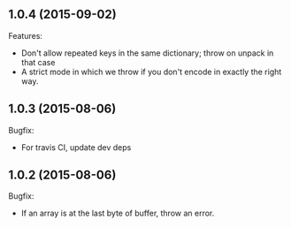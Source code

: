 ## 1.0.4 (2015-09-02)

Features:
  - Don't allow repeated keys in the same dictionary; throw on unpack in that case
  - A strict mode in which we throw if you don't encode in exactly the right way.

## 1.0.3 (2015-08-06)

Bugfix:
  - For travis CI, update dev deps

## 1.0.2 (2015-08-06)

Bugfix:
  - If an array is at the last byte of buffer, throw an error.
